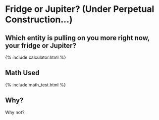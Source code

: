 # Fridge or Jupiter? (Under Perpetual Construction...)

## Which entity is pulling on you more right now, your fridge or Jupiter?

{% include calculator.html %}

## Math Used

{% include math_test.html %}

## Why?

Why not?